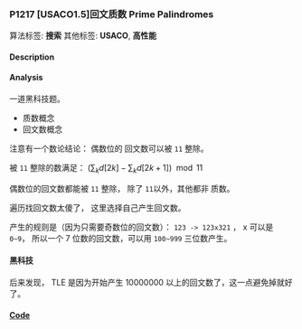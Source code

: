 ### P1217 [USACO1.5]回文质数 Prime Palindromes

算法标签: **搜索**
其他标签: **USACO**, **高性能**


#### Description

#### Analysis

一道黑科技题。

- 质数概念
- 回文数概念

注意有一个数论结论： 偶数位的 回文数可以被 `11` 整除。

被 `11` 整除的数满足： $(\sum_{k}{d[2k]} - \sum_{k}{d[2k+1]}) \mod 11$

偶数位的回文数都能被 `11` 整除， 除了 `11`以外，其他都非 质数。

遍历找回文数太傻了， 这里选择自己产生回文数。

产生的规则是（因为只需要奇数位的回文数）： `123 -> 123x321` ， x  可以是 `0~9`， 所以一个 7 位数的回文数，可以用 `100~999`  三位数产生。


#### 黑科技

<!-- TLE了，因为在计算数位的时候，最后一个测试点用了 `b = 10^8` ，有9位数，所以开始计算 9位数的回文数了。 提前终止掉就好了。。

数据范围内的最大质数为 9989899。 -->

后来发现， TLE 是因为开始产生  10000000 以上的回文数了，这一点避免掉就好了。

#### [Code](../cpp/p1217.cpp)

